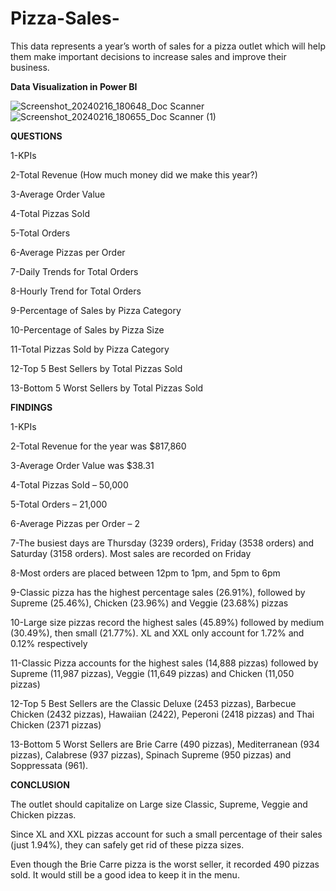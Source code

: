 # Pizza-Sales-
This data represents a year’s worth of sales for a pizza outlet  which will help them make important decisions to increase sales and improve their business.

**Data Visualization in Power BI**

![Screenshot_20240216_180648_Doc Scanner](https://github.com/srishtikatiyar3/Pizza-Sales-/assets/160014323/c12c7701-b8a9-47d8-ba33-dd5e2cfe4646)
![Screenshot_20240216_180655_Doc Scanner (1)](https://github.com/srishtikatiyar3/Pizza-Sales-/assets/160014323/9a27accf-cd85-4423-a2d0-a2a6102c8b9f)

**QUESTIONS**

1-KPIs

2-Total Revenue (How much money did we make this year?)

3-Average Order Value

4-Total Pizzas Sold

5-Total Orders

6-Average Pizzas per Order

7-Daily Trends for Total Orders

8-Hourly Trend for Total Orders

9-Percentage of Sales by Pizza Category

10-Percentage of Sales by Pizza Size

11-Total Pizzas Sold by Pizza Category

12-Top 5 Best Sellers by Total Pizzas Sold

13-Bottom 5 Worst Sellers by Total Pizzas Sold


**FINDINGS**

1-KPIs

2-Total Revenue for the year was $817,860

3-Average Order Value was $38.31

4-Total Pizzas Sold – 50,000

5-Total Orders – 21,000

6-Average Pizzas per Order – 2

7-The busiest days are Thursday (3239 orders), Friday (3538 orders) and Saturday (3158 orders). Most sales are recorded on Friday

8-Most orders are placed between 12pm to 1pm, and 5pm to 6pm

9-Classic pizza has the highest percentage sales (26.91%), followed by Supreme (25.46%), Chicken (23.96%) and Veggie (23.68%) pizzas

10-Large size pizzas record the highest sales (45.89%) followed by medium (30.49%), then small (21.77%). XL and XXL only account for 1.72% and 0.12% respectively

11-Classic Pizza accounts for the highest sales (14,888 pizzas) followed by Supreme (11,987 pizzas), Veggie (11,649 pizzas) and Chicken (11,050 pizzas)

12-Top 5 Best Sellers are the Classic Deluxe (2453 pizzas), Barbecue Chicken (2432 pizzas), Hawaiian (2422), Peperoni (2418 pizzas) and Thai Chicken (2371 pizzas)

13-Bottom 5 Worst Sellers are Brie Carre (490 pizzas), Mediterranean (934 pizzas), Calabrese (937 pizzas), Spinach Supreme (950 pizzas) and Soppressata (961).


**CONCLUSION**

The outlet should capitalize on Large size Classic, Supreme, Veggie and Chicken pizzas.

Since XL and XXL pizzas account for such a small percentage of their sales (just 1.94%), they can safely get rid of these pizza sizes.

Even though the Brie Carre pizza is the worst seller, it recorded 490 pizzas sold. It would still be a good idea to keep it in the menu.
